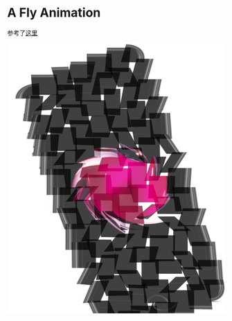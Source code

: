 # A Fly Animation

参考了[这里](https://75team.com/post/%E6%96%87%E5%AD%97%E8%81%9A%E5%90%88%E3%80%81%E6%95%A3%E5%87%BA%E5%8A%A8%E7%94%BB.html)

![screenshot](https://github.com/swordrain/fly-anim/blob/master/screenshot.png)
